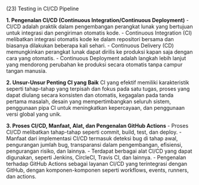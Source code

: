 (23) Testing in CI/CD Pipeline

**1. Pengenalan CI/CD (Continuous Integration/Continuous Deployment)**
    - CI/CD adalah praktik dalam pengembangan perangkat lunak yang bertujuan untuk integrasi dan pengiriman otomatis kode.
    - Continuous Integration (CI) melibatkan integrasi otomatis kode ke dalam repositori bersama dan biasanya dilakukan beberapa kali sehari.
    - Continuous Delivery (CD) memungkinkan perangkat lunak dapat dirilis ke produksi kapan saja dengan cara yang otomatis.
    - Continuous Deployment adalah langkah lebih lanjut yang mendorong perubahan ke produksi secara otomatis tanpa campur tangan manusia.

    
**2. Unsur-Unsur Penting CI yang Baik**
    CI yang efektif memiliki karakteristik seperti tahap-tahap yang terpisah dan fokus pada satu tugas, proses yang dapat diulang secara konsisten dan otomatis, kegagalan pada tanda pertama masalah, desain yang mempertimbangkan seluruh sistem, penggunaan pipa CI untuk meningkatkan kepercayaan, dan penggunaan versi global yang unik.


**3. Proses CI/CD, Manfaat, Alat, dan Pengenalan GitHub Actions**
    - Proses CI/CD melibatkan tahap-tahap seperti commit, build, test, dan deploy.
    - Manfaat dari implementasi CI/CD termasuk deteksi bug di tahap awal, pengurangan jumlah bug, transparansi dalam pengembangan, efisiensi, pengurangan risiko, dan lainnya.
    - Terdapat berbagai alat CI/CD yang dapat digunakan, seperti Jenkins, CircleCI, Travis CI, dan lainnya.
    - Pengenalan terhadap GitHub Actions sebagai layanan CI/CD yang terintegrasi dengan GitHub, dengan komponen-komponen seperti workflows, events, runners, dan actions.

